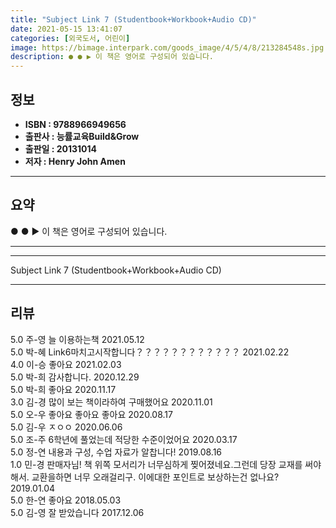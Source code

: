 ```yaml
---
title: "Subject Link 7 (Studentbook+Workbook+Audio CD)"
date: 2021-05-15 13:41:07
categories: [외국도서, 어린이]
image: https://bimage.interpark.com/goods_image/4/5/4/8/213284548s.jpg
description: ● ● ▶ 이 책은 영어로 구성되어 있습니다.
---
```


## **정보**

- **ISBN : 9788966949656**
- **출판사 : 능률교육Build&Grow**
- **출판일 : 20131014**
- **저자 : Henry John Amen**

------



## **요약**

●  ●  ▶ 이 책은 영어로 구성되어 있습니다.

------



------


Subject Link 7 (Studentbook+Workbook+Audio CD) 

------


## **리뷰** 

5.0 주-영 늘 이용하는책 2021.05.12 <br/>5.0 박-혜 Link6마치고시작합니다？？？？？？？？？？？？ 2021.02.22 <br/>4.0 이-승 좋아요 2021.02.03 <br/>5.0 박-희 감사합니다. 2020.12.29 <br/>5.0 박-희 좋아요 2020.11.17 <br/>3.0 김-경 많이 보는 책이라하여 구매했어요 2020.11.01 <br/>5.0 오-우 좋아요 좋아요 좋아요 2020.08.17 <br/>5.0 김-우 ㅈㅇㅇ 2020.06.06 <br/>5.0 조-주 6학년에 풀었는데 적당한 수준이었어요 2020.03.17 <br/>5.0 정-연 내용과 구성, 수업 자료가 알찹니다! 2019.08.16 <br/>1.0 민-경 판매자님! 책 위쪽 모서리가 너무심하게 찢어졌네요.그런데 당장 교재를 써야해서. 교환을하면 너무 오래걸리구. 이에대한 포인트로 보상하는건 없나요? 2019.01.04 <br/>5.0 한-연 좋아요 2018.05.03 <br/>5.0 김-영 잘 받았습니다 2017.12.06 <br/>